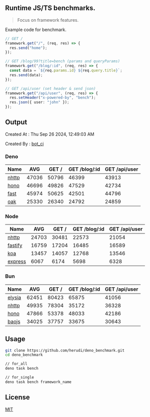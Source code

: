 ## Runtime JS/TS benchmarks.

> Focus on framework features.

Example code for benchmark.
```ts
// GET /
framework.get("/", (req, res) => {
  res.send("home");
});

// GET /blog/99?title=bench (params and queryParams)
framework.get("/blog/:id", (req, res) => {
  const data = `${req.params.id} ${req.query.title}`;
  res.send(data);
});

// GET /api/user (set header & send json)
framework.get("/api/user", (req, res) => {
  res.setHeader("x-powered-by", "bench");
  res.json({ user: "john" });
});
```

## Output
Created At : Thu Sep 26 2024, 12:49:03 AM

Created By : [bot_ci](https://github.com/herudi/deno_benchmarks/commits?author=github-actions%5Bbot%5D)


### Deno
|Name|AVG|GET /|GET /blog/:id|GET /api/user|
|----|----|----|----|----|
|[nhttp](https://github.com/nhttp/nhttp)|47036|50796|46399|43913|
|[hono](https://github.com/honojs/hono)|46696|49826|47529|42734|
|[fast](https://github.com/danteissaias/fast)|45974|50625|42501|44796|
|[oak](https://github.com/oakserver/oak)|25330|26340|24792|24859|
  


### Node
|Name|AVG|GET /|GET /blog/:id|GET /api/user|
|----|----|----|----|----|
|[nhttp](https://github.com/nhttp/nhttp)|24703|30481|22573|21054|
|[fastify](https://github.com/fastify/fastify)|16759|17204|16485|16589|
|[koa](https://github.com/koajs/koa)|13457|14057|12768|13546|
|[express](https://github.com/expressjs/express)|6067|6174|5698|6328|
  


### Bun
|Name|AVG|GET /|GET /blog/:id|GET /api/user|
|----|----|----|----|----|
|[elysia](https://github.com/elysiajs/elysia)|62451|80423|65875|41056|
|[nhttp](https://github.com/nhttp/nhttp)|49935|78304|35172|36328|
|[hono](https://github.com/honojs/hono)|47866|53378|48033|42186|
|[baojs](https://github.com/mattreid1/baojs)|34025|37757|33675|30643|
  



## Usage

```bash
git clone https://github.com/herudi/deno_benchmark.git
cd deno_benchmark

// for_all
deno task bench

// for_single
deno task bench framework_name
```

## License

[MIT](LICENSE)

